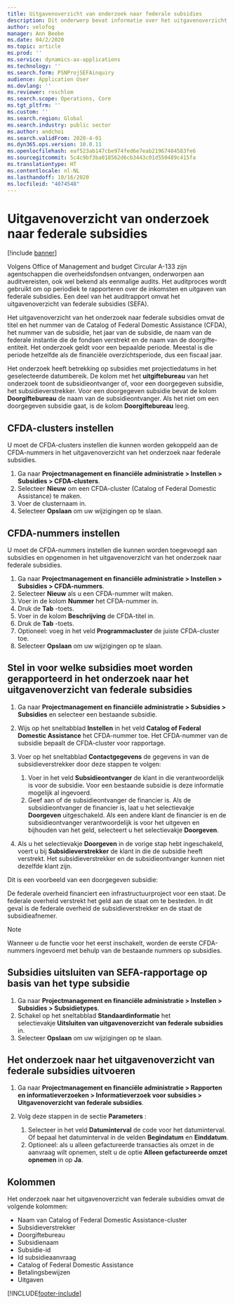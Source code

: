 ```yaml
---
title: Uitgavenoverzicht van onderzoek naar federale subsidies
description: Dit onderwerp bevat informatie over het uitgavenoverzicht van onderzoek naar federale subsidies.
author: velofog
manager: Ann Beebe
ms.date: 04/2/2020
ms.topic: article
ms.prod: ''
ms.service: dynamics-ax-applications
ms.technology: ''
ms.search.form: PSNProjSEFAinquiry
audience: Application User
ms.devlang: ''
ms.reviewer: roschlom
ms.search.scope: Operations, Core
ms.tgt_pltfrm: ''
ms.custom: ''
ms.search.region: Global
ms.search.industry: public sector
ms.author: andchoi
ms.search.validFrom: 2020-4-01
ms.dyn365.ops.version: 10.0.11
ms.openlocfilehash: eaf523ab147cbe974fed6e7eab21967404583fe6
ms.sourcegitcommit: 5c4c9bf3ba018562d6cb3443c01d550489c415fa
ms.translationtype: HT
ms.contentlocale: nl-NL
ms.lasthandoff: 10/16/2020
ms.locfileid: "4074548"
---
```

# <a name="schedule-of-expenditures-of-federal-awards-inquiry"></a>Uitgavenoverzicht van onderzoek naar federale subsidies

[!include [banner](../includes/banner.md)]

Volgens Office of Management and budget Circular A-133 zijn agentschappen die overheidsfondsen ontvangen, onderworpen aan auditvereisten, ook wel bekend als eenmalige audits. Het auditproces wordt gebruikt om op periodiek te rapporteren over de inkomsten en uitgaven van federale subsidies. Een deel van het auditrapport omvat het uitgavenoverzicht van federale subsidies (SEFA).

Het uitgavenoverzicht van het onderzoek naar federale subsidies omvat de titel en het nummer van de Catalog of Federal Domestic Assistance (CFDA), het nummer van de subsidie, het jaar van de subsidie, de naam van de federale instantie die de fondsen verstrekt en de naam van de doorgifte-entiteit. Het onderzoek geldt voor een bepaalde periode. Meestal is die periode hetzelfde als de financiële overzichtsperiode, dus een fiscaal jaar.

Het onderzoek heeft betrekking op subsidies met projectiedatums in het geselecteerde datumbereik. De kolom met het **uitgiftebureau** van het onderzoek toont de subsidieontvanger of, voor een doorgegeven subsidie, het subsidieverstrekker. Voor een doorgegeven subsidie bevat de kolom **Doorgiftebureau** de naam van de subsidieontvanger. Als het niet om een doorgegeven subsidie gaat, is de kolom **Doorgiftebureau** leeg.

## <a name="set-up-the-cfda-clusters"></a>CFDA-clusters instellen

U moet de CFDA-clusters instellen die kunnen worden gekoppeld aan de CFDA-nummers in het uitgavenoverzicht van het onderzoek naar federale subsidies.

1. Ga naar **Projectmanagement en financiële administratie \> Instellen \> Subsidies \> CFDA-clusters**.
2. Selecteer **Nieuw** om een CFDA-cluster (Catalog of Federal Domestic Assistance) te maken.
3. Voer de clusternaam in.
4. Selecteer **Opslaan** om uw wijzigingen op te slaan.

## <a name="set-up-cfda-numbers"></a>CFDA-nummers instellen

U moet de CFDA-nummers instellen die kunnen worden toegevoegd aan subsidies en opgenomen in het uitgavenoverzicht van het onderzoek naar federale subsidies.

1. Ga naar **Projectmanagement en financiële administratie \> Instellen \> Subsidies \> CFDA-nummers**.
2. Selecteer **Nieuw** als u een CFDA-nummer wilt maken.
3. Voer in de kolom **Nummer** het CFDA-nummer in.
4. Druk de **Tab** -toets.
5. Voer in de kolom **Beschrijving** de CFDA-titel in.
6. Druk de **Tab** -toets.
7. Optioneel: voeg in het veld **Programmacluster** de juiste CFDA-cluster toe.
8. Selecteer **Opslaan** om uw wijzigingen op te slaan.

## <a name="set-up-grants-to-report-for-the-schedule-of-expenditures-of-federal-awards-inquiry"></a>Stel in voor welke subsidies moet worden gerapporteerd in het onderzoek naar het uitgavenoverzicht van federale subsidies

1. Ga naar **Projectmanagement en financiële administratie \> Subsidies \> Subsidies** en selecteer een bestaande subsidie.
2. Wijs op het sneltabblad **Instellen** in het veld **Catalog of Federal Domestic Assistance** het CFDA-nummer toe. Het CFDA-nummer van de subsidie bepaalt de CFDA-cluster voor rapportage.
3. Voer op het sneltabblad **Contactgegevens** de gegevens in van de subsidieverstrekker door deze stappen te volgen:

    1. Voer in het veld **Subsidieontvanger** de klant in die verantwoordelijk is voor de subsidie. Voor een bestaande subsidie is deze informatie mogelijk al ingevoerd.
    2. Geef aan of de subsidieontvanger de financier is. Als de subsidieontvanger de financier is, laat u het selectievakje **Doorgeven** uitgeschakeld. Als een andere klant de financier is en de subsidieontvanger verantwoordelijk is voor het uitgeven en bijhouden van het geld, selecteert u het selectievakje **Doorgeven**.

4. Als u het selectievakje **Doorgeven** in de vorige stap hebt ingeschakeld, voert u bij **Subsidieverstrekker** de klant in die de subsidie heeft verstrekt. Het subsidieverstrekker en de subsidieontvanger kunnen niet dezelfde klant zijn.

Dit is een voorbeeld van een doorgegeven subsidie:

De federale overheid financiert een infrastructuurproject voor een staat. De federale overheid verstrekt het geld aan de staat om te besteden. In dit geval is de federale overheid de subsidieverstrekker en de staat de subsidieafnemer.

> [!NOTE] 
> Wanneer u de functie voor het eerst inschakelt, worden de eerste CFDA-nummers ingevoerd met behulp van de bestaande nummers op subsidies.

## <a name="exclude-grants-from-sefa-reporting-based-on-the-grant-type"></a>Subsidies uitsluiten van SEFA-rapportage op basis van het type subsidie

1. Ga naar **Projectmanagement en financiële administratie \> Instellen \> Subsidies \> Subsidietypes**.
2. Schakel op het sneltabblad **Standaardinformatie** het selectievakje **Uitsluiten van uitgavenoverzicht van federale subsidies** in.
3. Selecteer **Opslaan** om uw wijzigingen op te slaan.

## <a name="run-the-schedule-of-expenditures-of-federal-awards-inquiry"></a>Het onderzoek naar het uitgavenoverzicht van federale subsidies uitvoeren

1. Ga naar **Projectmanagement en financiële administratie \> Rapporten en informatieverzoeken \> Informatieverzoek voor subsidies \> Uitgavenoverzicht van federale subsidies**.
2. Volg deze stappen in de sectie **Parameters** :

    1. Selecteer in het veld **Datuminterval** de code voor het datuminterval. Of bepaal het datuminterval in de velden **Begindatum** en **Einddatum**.
    2. Optioneel: als u alleen gefactureerde transacties als omzet in de aanvraag wilt opnemen, stelt u de optie **Alleen gefactureerde omzet opnemen** in op **Ja**.

## <a name="columns"></a>Kolommen

Het onderzoek naar het uitgavenoverzicht van federale subsidies omvat de volgende kolommen:

- Naam van Catalog of Federal Domestic Assistance-cluster
- Subsidieverstrekker
- Doorgiftebureau
- Subsidienaam
- Subsidie-id
- Id subsidieaanvraag
- Catalog of Federal Domestic Assistance
- Betalingsbewijzen
- Uitgaven


[!INCLUDE[footer-include](../includes/footer-banner.md)]